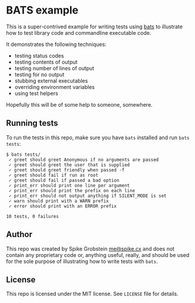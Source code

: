 # BATS example

This is a super-contrived example for writing tests using [bats](https://github.com/bats-core/bats-core) to
illustrate how to test library code and commandline executable code.

It demonstrates the following techniques:

 * testing status codes
 * testing contents of output
 * testing number of lines of output
 * testing for no output
 * stubbing external executables
 * overriding environment variables
 * using test helpers

Hopefully this will be of some help to someone, somewhere.

## Running tests

To run the tests in this repo, make sure you have `bats` installed and run `bats tests`:

```console
$ bats tests/
 ✓ greet should greet Anonymous if no arguments are passed
 ✓ greet should greet the user that is supplied
 ✓ greet should greet friendly when passed -f
 ✓ greet should fail if run as root
 ✓ greet should fail if passed a bad option
 ✓ print_err should print one line per argument
 ✓ print_err should print the prefix on each line
 ✓ print_err should not output anything if SILENT_MODE is set
 ✓ warn should print with a WARN prefix
 ✓ error should print with an ERROR prefix

10 tests, 0 failures

```

## Author

This repo was created by Spike Grobstein <me@spike.cx> and does not contain any proprietary code or, anything
useful, really, and should be used for the sole purpose of illustrating how to write tests with `bats`.

## License

This repo is licensed under the MIT license. See `LICENSE` file for details.

